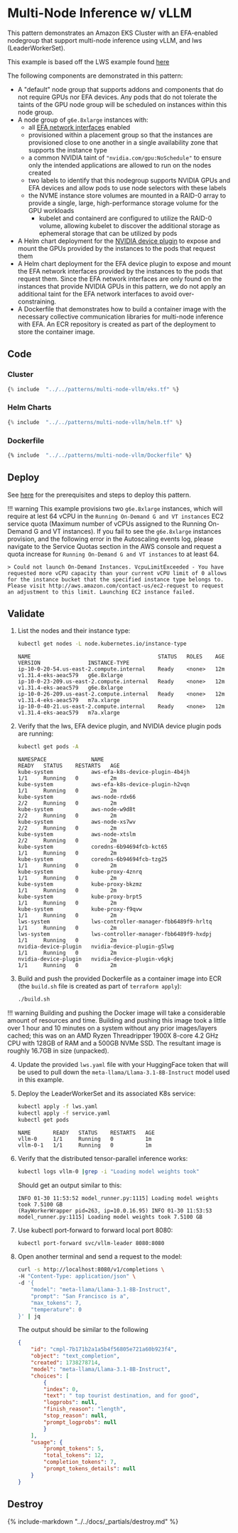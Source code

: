 # Multi-Node Inference w/ vLLM

This pattern demonstrates an Amazon EKS Cluster with an EFA-enabled nodegroup that support multi-node inference using vLLM, and lws (LeaderWorkerSet).

This example is based off the LWS example found [here](https://github.com/kubernetes-sigs/lws/tree/main/docs/examples/vllm/GPU)

The following components are demonstrated in this pattern:

- A "default" node group that supports addons and components that do not require GPUs nor EFA devices. Any pods that do not tolerate the taints of the GPU node group will be scheduled on instances within this node group.
- A node group of `g6e.8xlarge` instances with:
    - all [EFA network interfaces](https://docs.aws.amazon.com/AWSEC2/latest/UserGuide/efa.html) enabled
    - provisioned within a placement group so that the instances are provisioned close to one another in a single availability zone that supports the instance type
    - a common NVIDIA taint of `"nvidia.com/gpu:NoSchedule"` to ensure only the intended applications are allowed to run on the nodes created
    - two labels to identify that this nodegroup supports NVIDIA GPUs and EFA devices and allow pods to use node selectors with these labels
    - the NVME instance store volumes are mounted in a RAID-0 array to provide a single, large, high-performance storage volume for the GPU workloads
        - kubelet and containerd are configured to utilize the RAID-0 volume, allowing kubelet to discover the additional storage as ephemeral storage that can be utilized by pods
- A Helm chart deployment for the [NVIDIA device plugin](https://github.com/NVIDIA/k8s-device-plugin) to expose and mount the GPUs provided by the instances to the pods that request them
- A Helm chart deployment for the EFA device plugin to expose and mount the EFA network interfaces provided by the instances to the pods that request them. Since the EFA network interfaces are only found on the instances that provide NVIDIA GPUs in this pattern, we do not apply an additional taint for the EFA network interfaces to avoid over-constraining.
- A Dockerfile that demonstrates how to build a container image with the necessary collective communication libraries for multi-node inference with EFA. An ECR repository is created as part of the deployment to store the container image.

## Code

### Cluster

```terraform hl_lines="30-32 50-97"
{% include  "../../patterns/multi-node-vllm/eks.tf" %}
```

### Helm Charts

```terraform hl_lines="39-56"
{% include  "../../patterns/multi-node-vllm/helm.tf" %}
```

### Dockerfile

```dockerfile hl_lines="6-69 75-80"
{% include  "../../patterns/multi-node-vllm/Dockerfile" %}
```

## Deploy

See [here](https://aws-ia.github.io/terraform-aws-eks-blueprints/getting-started/#prerequisites) for the prerequisites and steps to deploy this pattern.

!!! warning
    This example provisions two `g6e.8xlarge` instances, which will require at lest 64 vCPU in the `Running On-Demand G and VT instances` EC2 service quota (Maximum number of vCPUs assigned to the Running On-Demand G and VT instances). If you fail to see the `g6e.8xlarge` instances provision, and the following error in the Autoscaling events log, please navigate to the Service Quotas section in the AWS console and request a quota increase for `Running On-Demand G and VT instances` to at least 64.

    > Could not launch On-Demand Instances. VcpuLimitExceeded - You have requested more vCPU capacity than your current vCPU limit of 0 allows for the instance bucket that the specified instance type belongs to. Please visit http://aws.amazon.com/contact-us/ec2-request to request an adjustment to this limit. Launching EC2 instance failed.

## Validate

1. List the nodes and their instance type:

    ```sh
    kubectl get nodes -L node.kubernetes.io/instance-type
    ```

    ```text
    NAME                                        STATUS   ROLES    AGE    VERSION               INSTANCE-TYPE
    ip-10-0-20-54.us-east-2.compute.internal    Ready    <none>   12m    v1.31.4-eks-aeac579   g6e.8xlarge
    ip-10-0-23-209.us-east-2.compute.internal   Ready    <none>   12m    v1.31.4-eks-aeac579   g6e.8xlarge
    ip-10-0-26-209.us-east-2.compute.internal   Ready    <none>   12m    v1.31.4-eks-aeac579   m7a.xlarge
    ip-10-0-40-21.us-east-2.compute.internal    Ready    <none>   12m    v1.31.4-eks-aeac579   m7a.xlarge
    ```

2. Verify that the lws, EFA device plugin, and NVIDIA device plugin pods are running:

    ```sh
    kubectl get pods -A
    ```

    ```text
    NAMESPACE              NAME                                           READY   STATUS    RESTARTS   AGE
    kube-system            aws-efa-k8s-device-plugin-4b4jh                1/1     Running   0          2m
    kube-system            aws-efa-k8s-device-plugin-h2vqn                1/1     Running   0          2m
    kube-system            aws-node-rdx66                                 2/2     Running   0          2m
    kube-system            aws-node-w9d8t                                 2/2     Running   0          2m
    kube-system            aws-node-xs7wv                                 2/2     Running   0          2m
    kube-system            aws-node-xtslm                                 2/2     Running   0          2m
    kube-system            coredns-6b94694fcb-kct65                       1/1     Running   0          2m
    kube-system            coredns-6b94694fcb-tzg25                       1/1     Running   0          2m
    kube-system            kube-proxy-4znrq                               1/1     Running   0          2m
    kube-system            kube-proxy-bkzmz                               1/1     Running   0          2m
    kube-system            kube-proxy-brpt5                               1/1     Running   0          2m
    kube-system            kube-proxy-f9qvw                               1/1     Running   0          2m
    lws-system             lws-controller-manager-fbb6489f9-hrltq         1/1     Running   0          2m
    lws-system             lws-controller-manager-fbb6489f9-hxdpj         1/1     Running   0          2m
    nvidia-device-plugin   nvidia-device-plugin-g5lwg                     1/1     Running   0          2m
    nvidia-device-plugin   nvidia-device-plugin-v6gkj                     1/1     Running   0          2m
    ```

3. Build and push the provided Dockerfile as a container image into ECR (the `build.sh` file is created as part of `terraform apply`):

    ```sh
    ./build.sh
    ```

!!! warning
    Building and pushing the Docker image will take a considerable amount of resources and time. Building and pushing this image took a little over 1 hour and 10 minutes on a system without any prior images/layers cached; this was on an AMD Ryzen Threadripper 1900X 8-core 4.2 GHz CPU with 128GB of RAM and a 500GB NVMe SSD. The resultant image is roughly 16.7GB in size (unpacked).

4. Update the provided `lws.yaml` file with your HuggingFace token that will be used to pull down the `meta-llama/Llama-3.1-8B-Instruct` model used in this example.

5. Deploy the LeaderWorkerSet and its associated K8s service:

    ```sh
    kubectl apply -f lws.yaml
    kubectl apply -f service.yaml
    kubectl get pods
    ```

    ```text
    NAME       READY   STATUS    RESTARTS   AGE
    vllm-0     1/1     Running   0          1m
    vllm-0-1   1/1     Running   0          1m
    ```

6. Verify that the distributed tensor-parallel inference works:

    ```sh
    kubectl logs vllm-0 |grep -i "Loading model weights took"
    ```

    Should get an output similar to this:

    ```text
    INFO 01-30 11:53:52 model_runner.py:1115] Loading model weights took 7.5100 GB
    (RayWorkerWrapper pid=263, ip=10.0.16.95) INFO 01-30 11:53:53 model_runner.py:1115] Loading model weights took 7.5100 GB
    ```

7. Use kubectl port-forward to forward local port 8080:

    ```sh
    kubectl port-forward svc/vllm-leader 8080:8080
    ```

8. Open another terminal and send a request to the model:

    ```sh
    curl -s http://localhost:8080/v1/completions \
    -H "Content-Type: application/json" \
    -d '{
        "model": "meta-llama/Llama-3.1-8B-Instruct",
        "prompt": "San Francisco is a",
        "max_tokens": 7,
        "temperature": 0
    }' | jq
    ```

    The output should be similar to the following

    ```json
    {
        "id": "cmpl-7b171b2a1a5b4f56805e721a60b923f4",
        "object": "text_completion",
        "created": 1738278714,
        "model": "meta-llama/Llama-3.1-8B-Instruct",
        "choices": [
            {
            "index": 0,
            "text": " top tourist destination, and for good",
            "logprobs": null,
            "finish_reason": "length",
            "stop_reason": null,
            "prompt_logprobs": null
            }
        ],
        "usage": {
            "prompt_tokens": 5,
            "total_tokens": 12,
            "completion_tokens": 7,
            "prompt_tokens_details": null
        }
    }
    ```

## Destroy

{%
   include-markdown "../../docs/_partials/destroy.md"
%}
